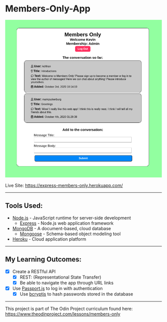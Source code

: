 # Members-Only-App

![Screenshot](./img/members-only.png 'Screenshot')

Live Site: https://express-members-only.herokuapp.com/

---

## Tools Used:

- [Node.js](https://nodejs.org/en/about/) - JavaScript runtime for server-side development
  - [Express](http://expressjs.com/) - Node.js web application framework
- [MongoDB](https://www.mongodb.com/) - A document-based, cloud database
  - [Mongoose](https://mongoosejs.com/) - Schema-based object modeling tool
- [Heroku](https://heroku.com) - Cloud application platform

---

## My Learning Outcomes:

- [x] Create a RESTful API
  - [x] REST: (Representational State Transfer)
  - [x] Be able to navigate the app through URL links
- [x] Use [Passport.js](http://www.passportjs.org/) to log in with authentication
  - [x] Use [bcryptjs](https://www.npmjs.com/package/bcryptjs) to hash passwords stored in the database

---

This project is part of The Odin Project curriculum found here: <br />
https://www.theodinproject.com/lessons/members-only

